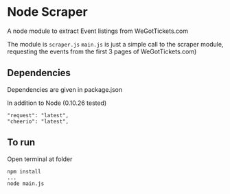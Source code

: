 Node Scraper
===
A node module to extract Event listings from WeGotTickets.com

The module is `scraper.js`
`main.js` is just a simple call to the scraper module, requesting the events from the first 3 pages of WeGotTickets.com) 

Dependencies
---
Dependencies are given in package.json

In addition to Node (0.10.26 tested)

    "request": "latest",
    "cheerio": "latest",

To run
---
Open terminal at folder

    npm install
    ...
    node main.js


